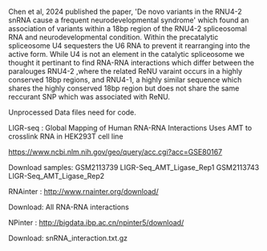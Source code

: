 Chen et al, 2024 published the paper, 'De novo variants in the RNU4-2 snRNA cause
a frequent neurodevelopmental syndrome' which found an association of variants 
within a 18bp region of the RNU4-2 spliceosomal RNA and neurodevelopmental
condition. Within the precatalytic spliceosome U4 sequesters the U6 RNA to
prevent it rearranging into the active form. While U4 is not an element in the
catalytic spliceosome we thought it pertinant to find RNA-RNA interactions which
differ between the paralouges RNU4-2 ,where the related ReNU varaint occurs in a
highly conserved 18bp regions, and RNU4-1, a highly similar sequence which 
shares the highly conserved 18bp region but does not share the same reccurant 
SNP which was associated with ReNU.


Unprocessed Data files need for code.

LIGR-seq :  Global Mapping of Human RNA-RNA Interactions
  Uses AMT to crosslink RNA in HEK293T cell line
  
  https://www.ncbi.nlm.nih.gov/geo/query/acc.cgi?acc=GSE80167
  
  Download samples: GSM2113739 LIGR-Seq_AMT_Ligase_Rep1
                    GSM2113743 LIGR-Seq_AMT_Ligase_Rep2
                    
RNAinter : http://www.rnainter.org/download/

  Download: All RNA-RNA interactions
  
NPinter : http://bigdata.ibp.ac.cn/npinter5/download/

  Download: snRNA_interaction.txt.gz